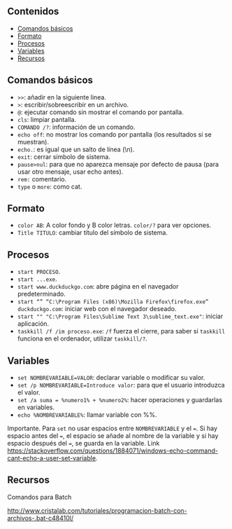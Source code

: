 ## Contenidos

- [Comandos básicos](#comandos-basicos)
- [Formato](#formato)
- [Procesos](#procesos)
- [Variables](#variables)
- [Recursos](#recursos)

<a name="#comandos-basicos"></a>
## Comandos básicos

- `>>`: añadir en la siguiente linea.
- `>`: escribir/sobreescribir en un archivo.
- `@`: ejecutar comando sin mostrar el comando por pantalla.
- `cls`: limpiar pantalla.
- `COMANDO /?`: información de un comando.
- `echo off`: no mostrar los comando por pantalla (los resultados si se muestran).
- `echo.`: es igual que un salto de línea (\n).
- `exit`: cerrar símbolo de sistema.
- `pause>nul`: para que no aparezca mensaje por defecto de pausa (para usar otro mensaje, usar echo antes).
- `rem:` comentario.
- `type` o `more`: como cat.

<a name="#formato"></a>
## Formato

- `color AB`: A color fondo y B color letras. `color/?` para ver opciones.
- `Title TITULO`: cambiar título del símbolo de sistema.

<a name="#procesos"></a>
## Procesos
- `start PROCESO`.
- `start ...exe`.
- `start www.duckduckgo.com`: abre página en el navegador predeterminado.
- `start “” “C:\Program Files (x86)\Mozilla Firefox\firefox.exe” duckduckgo.com`: iniciar web con el navegador deseado.
- `start "" "C:\Program Files\Sublime Text 3\sublime_text.exe"`: iniciar aplicación.
- `taskkill /f /im proceso.exe`: `/f` fuerza el cierre, para saber si `taskkill` funciona en el ordenador, utilizar `taskkill/?`.

<a name="#variables"></a>
## Variables

- `set NOMBREVARIABLE=VALOR`: declarar variable o modificar su valor.
- `set /p NOMBREVARIABLE=Introduce valor`: para que el usuario introduzca el valor.
- `set /a suma = %numero1% + %numero2%`: hacer operaciones y guardarlas en variables.
- `echo %NOMBREVARIABLE%`: llamar variable con %%.

Importante. Para `set` no usar espacios entre `NOMBREVARIABLE` y el `=`. Si hay espacio antes del `=`, el espacio se añade al nombre de la variable y si hay espacio después del `=`, se guarda en la variable. Link <https://stackoverflow.com/questions/1884071/windows-echo-command-cant-echo-a-user-set-variable>.

<a name="#recursos"></a>
## Recursos

Comandos para Batch

<http://www.cristalab.com/tutoriales/programacion-batch-con-archivos-.bat-c48410l/>